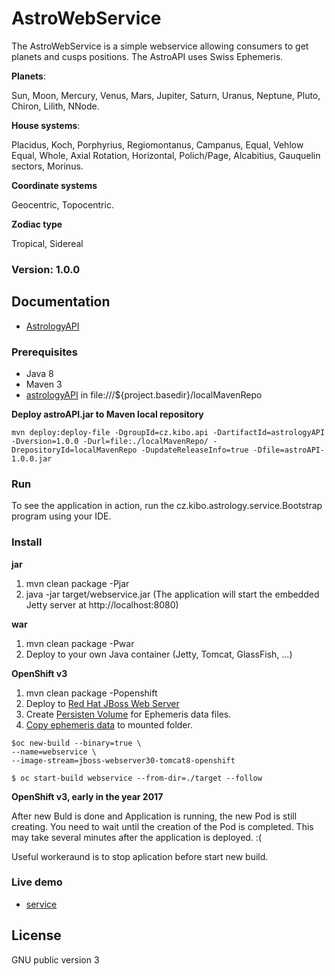 # AstroWebService
The AstroWebService is a simple webservice allowing consumers to get planets and cusps positions. The AstroAPI uses Swiss Ephemeris.

**Planets**:

Sun, Moon, Mercury, Venus, Mars, Jupiter, Saturn, Uranus, Neptune, Pluto, Chiron, Lilith, NNode.

**House systems**:

Placidus, Koch, Porphyrius, Regiomontanus, Campanus, Equal, Vehlow Equal, Whole, Axial Rotation, Horizontal, Polich/Page, Alcabitius, Gauquelin sectors, Morinus.

**Coordinate systems**

Geocentric, Topocentric.

**Zodiac type**

Tropical, Sidereal

### Version: 1.0.0

## Documentation
- [AstrologyAPI](http://docs.astrologyapi.apiary.io)

### Prerequisites
- Java 8
- Maven 3	
- [astrologyAPI](https://github.com/Kibo/AstroAPI) in file:///${project.basedir}/localMavenRepo

**Deploy astroAPI.jar to Maven local repository**
``` 
mvn deploy:deploy-file -DgroupId=cz.kibo.api -DartifactId=astrologyAPI -Dversion=1.0.0 -Durl=file:./localMavenRepo/ -DrepositoryId=localMavenRepo -DupdateReleaseInfo=true -Dfile=astroAPI-1.0.0.jar
```

### Run
To see the application in action, run the cz.kibo.astrology.service.Bootstrap program using your IDE.

### Install
**jar**
1. mvn clean package -Pjar
2. java -jar target/webservice.jar
(The application will start the embedded Jetty server at http://localhost:8080)

**war**
1. mvn clean package -Pwar
2. Deploy to your own Java container (Jetty, Tomcat, GlassFish, ...)

**OpenShift v3**
1. mvn clean package -Popenshift
2. Deploy to [Red Hat JBoss Web Server](https://access.redhat.com/documentation/en-us/red_hat_jboss_middleware_for_openshift/3/html-single/red_hat_jboss_web_server_for_openshift/)
3. Create [Persisten Volume](https://docs.openshift.com/enterprise/3.0/dev_guide/persistent_volumes.html) for Ephemeris data files.
4. [Copy ephemeris data](https://docs.openshift.com/enterprise/3.1/dev_guide/copy_files_to_container.html) to mounted folder.

``` 
$oc new-build --binary=true \
--name=webservice \
--image-stream=jboss-webserver30-tomcat8-openshift
```
```
$ oc start-build webservice --from-dir=./target --follow
```

**OpenShift v3, early in the year 2017**

After new Buld is done and Application is running, the new Pod is still creating.
You need to wait until the creation of the Pod is completed. This may take several minutes after the application is deployed. :(

Useful workeraund is to stop aplication before start new build.

### Live demo
- [service](http://api-swissephemeris.1d35.starter-us-east-1.openshiftapps.com/)


## License
GNU public version 3